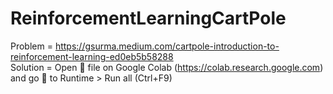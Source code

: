# ReinforcementLearningCartPole

Problem = https://gsurma.medium.com/cartpole-introduction-to-reinforcement-learning-ed0eb5b58288 <br />
Solution = 
Open 📖 file on Google Colab (https://colab.research.google.com) and go 🏃 to Runtime > Run all (Ctrl+F9) 
